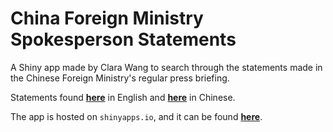 # China Foreign Ministry Spokesperson Statements
A Shiny app made by Clara Wang to search through the statements made in the Chinese Foreign Ministry's regular press briefing.

Statements found [**here**](https://www.fmprc.gov.cn/mfa_eng/xwfw_665399/s2510_665401/2511_665403/) in English and [**here**](https://www.fmprc.gov.cn/web/wjdt_674879/fyrbt_674889) in Chinese.

The app is hosted on `shinyapps.io`, and it can be found [**here**](https://seagkn.shinyapps.io/china_fm_app/).
